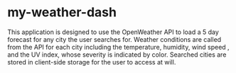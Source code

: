 # my-weather-dash
This application is designed to use the OpenWeather API to load a 5 day forecast for any city the user searches for. Weather conditions are called from the API for each city including the temperature, humidity, wind speed , and the UV index, whose severity is indicated by color.  Searched cities are stored in client-side storage for the user to access at will.
